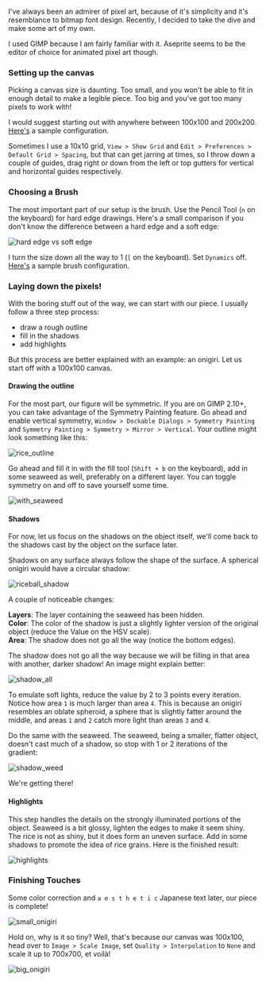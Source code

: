 I've always been an admirer of pixel art, because of it's
simplicity and it's resemblance to bitmap font design.
Recently, I decided to take the dive and make some art of my
own.

I used GIMP because I am fairly familiar with it. Aseprite
seems to be the editor of choice for animated pixel art
though.

### Setting up the canvas

Picking a canvas size is daunting. Too small, and you won't
be able to fit in enough detail to make a legible piece. Too
big and you've got too many pixels to work with!

I would suggest starting out with anywhere between 100x100
and 200x200. [Here's](https://u.peppe.rs/u9.png) a sample
configuration. 

Sometimes I use a 10x10 grid, `View > Show Grid` and `Edit >
Preferences > Default Grid > Spacing`, but that can get
jarring at times, so I throw down a couple of guides, drag
right or down from the left or top gutters for vertical and
horizontal guides respectively.

### Choosing a Brush

The most important part of our setup is the brush. Use the
Pencil Tool (`n` on the keyboard) for hard edge drawings.
Here's a small comparison if you don't know the difference
between a hard edge and a soft edge:

![hard edge vs soft edge](https://u.peppe.rs/kz.png)

I turn the size down all the way to 1 (`[` on the keyboard).
Set `Dynamics` off. [Here's](https://u.peppe.rs/Fs.png) a
sample brush configuration.

### Laying down the pixels!

With the boring stuff out of the way, we can start with our
piece. I usually follow a three step process:

 - draw a rough outline
 - fill in the shadows
 - add highlights

But this process are better explained with an example: an
onigiri. Let us start off with a 100x100 canvas.

#### Drawing the outline

For the most part, our figure will be symmetric. If you are
on GIMP 2.10+, you can take advantage of the Symmetry
Painting feature. Go ahead and enable vertical symmetry,
`Window > Dockable Dialogs > Symmetry Painting` and
`Symmetry Painting > Symmetry > Mirror > Vertical`. Your
outline might look something like this:

![rice_outline](https://u.peppe.rs/mn.png)

Go ahead and fill it in with the fill tool (`Shift + b` on
the keyboard), add in some seaweed as well, preferably on a
different layer. You can toggle symmetry on and off to save
yourself some time.

![with_seaweed](https://u.peppe.rs/xu.png)

#### Shadows

For now, let us focus on the shadows on the object itself,
we'll come back to the shadows cast by the object on the
surface later.

Shadows on any surface always follow the shape of the
surface. A spherical onigiri would have a circular shadow:

![riceball_shadow](https://u.peppe.rs/FU.png)

A couple of noticeable changes:

**Layers**: The layer containing the seaweed has been hidden.  
**Color**: The color of the shadow is just a slightly
lighter version of the original object (reduce the Value on
the HSV scale).  
**Area**: The shadow does not go all the way (notice the bottom
edges).  

The shadow does not go all the way because we will be
filling in that area with another, darker shadow! An image
might explain better:

![shadow_all](https://u.peppe.rs/Br.png)

To emulate soft lights, reduce the value by 2 to 3 points
every iteration. Notice how area `1` is much larger than
area `4`. This is because an onigiri resembles an oblate
spheroid, a sphere that is slightly fatter around the
middle, and areas `1` and `2` catch more light than areas
`3` and `4`.

Do the same with the seaweed. The seaweed, being a smaller,
flatter object, doesn't cast much of a shadow, so stop with
1 or 2 iterations of the gradient:

![shadow_weed](https://u.peppe.rs/T3.png)

We're getting there!

#### Highlights

This step handles the details on the strongly illuminated
portions of the object. Seaweed is a bit glossy, lighten the
edges to make it seem shiny. The rice is not as shiny, but
it does form an uneven surface. Add in some shadows to
promote the idea of rice grains. Here is the finished
result:

![highlights](https://u.peppe.rs/VE.png)

### Finishing Touches

Some color correction and `a e s t h e t i c` Japanese text
later, our piece is complete!

![small_onigiri](https://u.peppe.rs/cn.png)

Hold on, why is it so tiny? Well, that's because our canvas
was 100x100, head over to `Image > Scale Image`, set
`Quality > Interpolation` to `None` and scale it up to
700x700, et voilà!

![big_onigiri](https://u.peppe.rs/CH.png)

